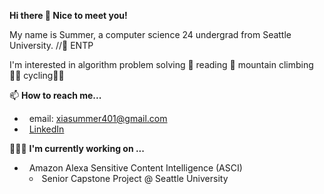 **Hi there 👋 Nice to meet you!**

My name is Summer, a computer science 24 undergrad from Seattle University. //👾 ENTP 

I'm interested in algorithm problem solving 🧐 reading 📖 mountain climbing 🧗‍♀️ cycling🚴‍♀️ 

 

📫 **How to reach me...**  
* &nbsp; email: [xiasummer401@gmail.com](xiasummer401@gmail.com)  
* &nbsp; [LinkedIn](http://www.linkedin.com/in/summer-xia-708b37205)  

👩🏻‍💻 **I'm currently working on ...**
* &nbsp; Amazon Alexa Sensitive Content Intelligence (ASCI)
  	- &nbsp;Senior Capstone Project @ Seattle University

<!--
**summersCodingLog/summersCodingLog** is a ✨ _special_ ✨ repository because its `README.md` (this file) appears on your GitHub profile.

Here are some ideas to get you started:

- 🔭 I’m currently working on ...
- 🌱 I’m currently learning ...
- 👯 I’m looking to collaborate on ...
- 🤔 I’m looking for help with ...
- 💬 Ask me about ...
- 📫 How to reach me: ...
- 😄 Pronouns: ...
- ⚡ Fun fact: ...
-->
